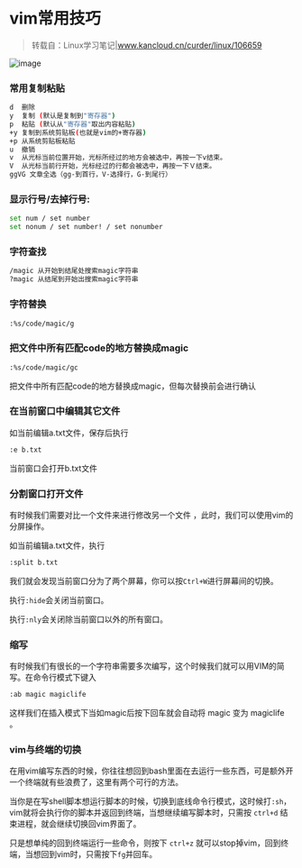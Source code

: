 # vim常用技巧

> 转载自：Linux学习笔记|www.kancloud.cn/curder/linux/106659

![image](https://timgsa.baidu.com/timg?image&quality=80&size=b9999_10000&sec=1496314728332&di=ca2856884f8dd6a2856eff5e586cc29e&imgtype=0&src=http%3A%2F%2Fdbpoo.qiniudn.com%2Fwp-content%2Fuploads%2F2014%2F10%2Fvim.jpg)

### 常用复制粘贴
```bash
d  删除
y  复制 (默认是复制到"寄存器")
p  粘贴 (默认从"寄存器"取出内容粘贴)
+y 复制到系统剪贴板(也就是vim的+寄存器) 
+p 从系统剪贴板粘贴 
u  撤销
v  从光标当前位置开始，光标所经过的地方会被选中，再按一下v结束。
V  从光标当前行开始，光标经过的行都会被选中，再按一下Ｖ结束。 
ggVG 文章全选（gg-到首行，V-选择行，G-到尾行）
```
### 显示行号/去掉行号:
```bash
set num / set number
set nonum / set number! / set nonumber
```
### 字符查找
```bash
/magic 从开始到结尾处搜索magic字符串
?magic 从结尾到开始出搜索magic字符串
```
### 字符替换
```bash
:%s/code/magic/g
```
### 把文件中所有匹配code的地方替换成magic
```bash
:%s/code/magic/gc
```
把文件中所有匹配code的地方替换成magic，但每次替换前会进行确认

### 在当前窗口中编辑其它文件

如当前编辑a.txt文件，保存后执行
```bash
:e b.txt
```
当前窗口会打开b.txt文件

### 分割窗口打开文件

有时候我们需要对比一个文件来进行修改另一个文件 ，此时，我们可以使用vim的分屏操作。

如当前编辑a.txt文件，执行
```bash
:split b.txt
```
我们就会发现当前窗口分为了两个屏幕，你可以按`Ctrl+W`进行屏幕间的切换。

执行`:hide`会关闭当前窗口。

执行`:nly`会关闭除当前窗口以外的所有窗口。

### 缩写

有时候我们有很长的一个字符串需要多次编写，这个时候我们就可以用VIM的简写。在命令行模式下键入
```bash
:ab magic magiclife
```
这样我们在插入模式下当如magic后按下回车就会自动将 magic 变为 magiclife 。

### vim与终端的切换

在用vim编写东西的时候，你往往想回到bash里面在去运行一些东西，可是额外开一个终端就有些浪费了，这里有两个可行的方法。

当你是在写shell脚本想运行脚本的时候，切换到底线命令行模式，这时候打`:sh`，vim就将会执行你的脚本并返回到终端，当想继续编写脚本时，只需按 `ctrl+d` 结束进程，就会继续切换回vim界面了。

只是想单纯的回到终端运行一些命令，则按下 `ctrl+z` 就可以stop掉vim，回到终端，当想回到vim时，只需按下`fg`并回车。